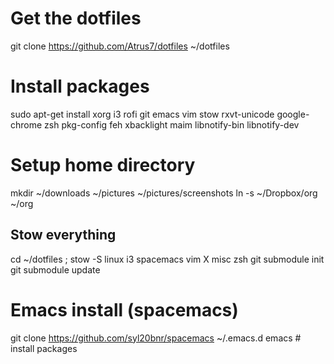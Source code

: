 # Get the dotfiles
git clone https://github.com/Atrus7/dotfiles ~/dotfiles

# Install packages
sudo apt-get install xorg i3 rofi git emacs vim stow rxvt-unicode google-chrome zsh pkg-config feh xbacklight maim libnotify-bin libnotify-dev

# Setup home directory
mkdir ~/downloads ~/pictures ~/pictures/screenshots
ln -s ~/Dropbox/org ~/org

## Stow everything
cd ~/dotfiles ; stow -S linux i3 spacemacs vim X misc zsh
git submodule init
git submodule update

# Emacs install (spacemacs)
git clone https://github.com/syl20bnr/spacemacs ~/.emacs.d
emacs  # install packages
